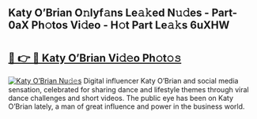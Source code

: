 ## Katy O’Brian O𝚗lyf𝚊ns Le𝚊𝚔ed N𝚞𝚍es - Part-0aX Ph𝚘tos Vi𝚍eo - H𝚘t Part Le𝚊𝚔s 6uXHW

# <h2><a href="http://hfabuy.feru.top/?c=Katy+O%e2%80%99Brian">🔗 👉 🔴 Katy O’Brian Vi𝚍𝚎o Ph𝚘t𝚘𝚜</a></h2>

[![Katy O’Brian Nu𝚍𝚎s](https://i.imgur.com/0TWrTi3.gif)](http://hfabuy.feru.top/?c=Katy+O%e2%80%99Brian)
Digital influencer Katy O’Brian and social media sensation, celebrated for sharing dance and lifestyle themes through viral dance challenges and short videos. The public eye has been on Katy O’Brian lately, a man of great influence and power in the business world. 
